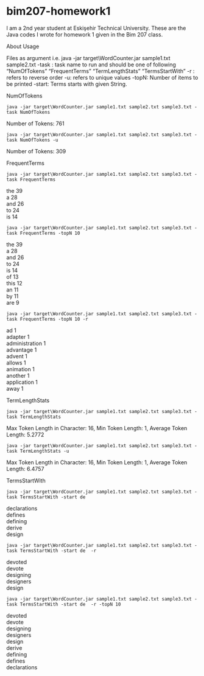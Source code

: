 # bim207-homework1
I am a 2nd year student at Eskişehir Technical University.
These are the Java codes I wrote for homework 1 given in the Bim 207 class.

About Usage

Files as argument i.e. java -jar target\WordCounter.jar sample1.txt sample2.txt 
-task : task name to run and should be one of following “NumOfTokens” “FrequentTerms” 
“TermLengthStats” “TermsStartWith” 
-r : refers to reverse order 
-u: refers to unique values 
-topN: Number of items to be printed 
-start: Terms starts with given String.

NumOfTokens

`java -jar target\WordCounter.jar sample1.txt sample2.txt sample3.txt -task NumOfTokens`

Number of Tokens: 761 

`java -jar target\WordCounter.jar sample1.txt sample2.txt sample3.txt -task NumOfTokens -u`

Number of Tokens: 309 


FrequentTerms

`java -jar target\WordCounter.jar sample1.txt sample2.txt sample3.txt -task FrequentTerms`


the 39 <br>
a 28 <br>
and 26 <br>
to 24 <br>
is 14 <br>


`java -jar target\WordCounter.jar sample1.txt sample2.txt sample3.txt -task FrequentTerms -topN 10`


the 39 <br>
a 28 <br>
and 26 <br>
to 24 <br>
is 14 <br>
of 13 <br>
this 12 <br>
an 11 <br>
by 11 <br>
are 9 <br>

`java -jar target\WordCounter.jar sample1.txt sample2.txt sample3.txt -task FrequentTerms -topN 10
-r `

ad 1 <br>
adapter 1 <br>
administration 1 <br>
advantage 1 <br>
advent 1 <br>
allows 1 <br>
animation 1 <br>
another 1 <br>
application 1 <br>
away 1 <br>

TermLengthStats

`java -jar target\WordCounter.jar sample1.txt sample2.txt sample3.txt -task TermLengthStats`

Max Token Length in Character: 16, Min Token Length: 1, Average Token Length: 5.2772 

`java -jar target\WordCounter.jar sample1.txt sample2.txt sample3.txt -task TermLengthStats -u`

Max Token Length in Character: 16, Min Token Length: 1, Average Token Length: 6.4757 

TermsStartWith

`java -jar target\WordCounter.jar sample1.txt sample2.txt sample3.txt -task TermsStartWith -start de` 

declarations <br>
defines <br>
defining <br>
derive <br>
design <br>

`java -jar target\WordCounter.jar sample1.txt sample2.txt sample3.txt -task TermsStartWith -start de 
-r`

devoted <br>
devote <br>
designing <br>
designers <br>
design <br>

`java -jar target\WordCounter.jar sample1.txt sample2.txt sample3.txt -task TermsStartWith -start de 
-r -topN 10` 

devoted <br>
devote <br>
designing <br>
designers <br>
design <br>
derive <br>
defining <br>
defines <br>
declarations <br>
